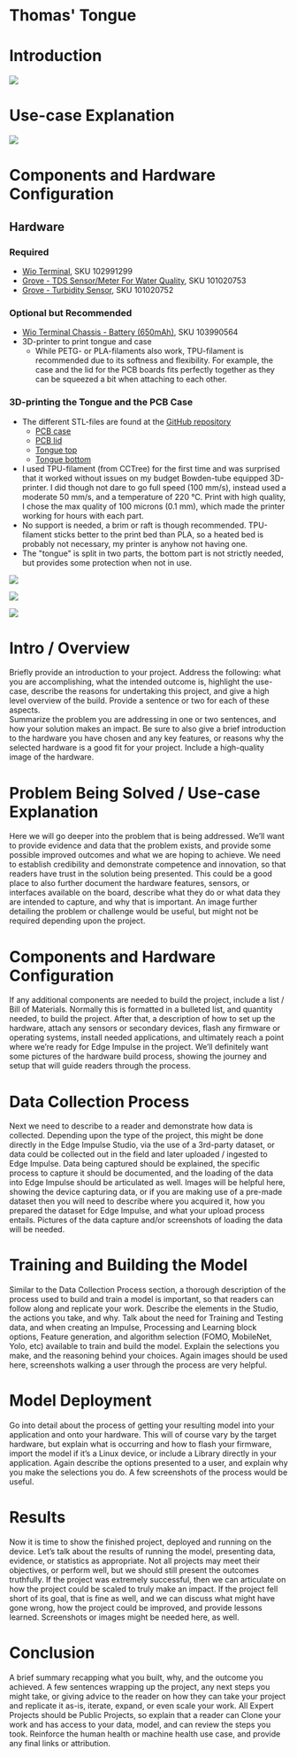# Thomas' Tongue

# Introduction

  
![](Images/Tongue_inferencing.gif)



# Use-case Explanation

![](Images/Tongue_03_3212.jpg)

# Components and Hardware Configuration

## Hardware

### Required
- [Wio Terminal](https://www.seeedstudio.com/Wio-Terminal-p-4509.html?queryID=9771732d93468a0f30dbfc5262e76c34&objectID=4509&indexName=bazaar_retailer_products), SKU 102991299
- [Grove - TDS Sensor/Meter For Water Quality](https://www.seeedstudio.com/Grove-TDS-Sensor-p-4400.html?queryID=4a630ba8b2d70bcfca1375237f32fc0d&objectID=4400&indexName=bazaar_retailer_products), SKU 101020753
- [Grove - Turbidity Sensor](https://www.seeedstudio.com/Grove-Turbidity-Sensor-p-4399.html?queryID=83279b52ae522a495d8f87efd2c3784c&objectID=4399&indexName=bazaar_retailer_products), SKU 101020752

### Optional but Recommended
- [Wio Terminal Chassis - Battery (650mAh)](https://www.seeedstudio.com/Wio-Terminal-Chassis-Battery-650mAh-p-4756.html?queryID=2b0ff4e58b77c003e5bc9e13352a3459&objectID=4756&indexName=bazaar_retailer_products), SKU 103990564
- 3D-printer to print tongue and case 
    - While PETG- or PLA-filaments also work, TPU-filament is recommended due to its softness and flexibility. For example, the case and the lid for the PCB boards fits perfectly together as they can be squeezed a bit when attaching to each other. 

### 3D-printing the Tongue and the PCB Case
- The different STL-files are found at the [GitHub repository](https://github.com/baljo/Tongue/tree/main/3D%20Model/STL-files)
    - [PCB case](https://github.com/baljo/Tongue/blob/main/3D%20Model/STL-files/PCB%20case.stl)
    - [PCB lid](https://github.com/baljo/Tongue/blob/main/3D%20Model/STL-files/PCB%20lid.stl)
    - [Tongue top](https://github.com/baljo/Tongue/blob/main/3D%20Model/STL-files/Tongue_top.stl)
    - [Tongue bottom](https://github.com/baljo/Tongue/blob/main/3D%20Model/STL-files/Tongue_bottom.stl)
- I used TPU-filament (from CCTree) for the first time and was surprised that it worked without issues on my budget Bowden-tube equipped 3D-printer. I did though not dare to go full speed (100 mm/s), instead used a moderate 50 mm/s, and a temperature of 220 °C. Print with high quality, I chose the max quality of 100 microns (0.1 mm), which made the printer working for hours with each part. 
- No support is needed, a brim or raft is though recommended. TPU-filament sticks better to the print bed than PLA, so a heated bed is probably not necessary, my printer is anyhow not having one.
- The "tongue" is split in two parts, the bottom part is not strictly needed, but provides some protection when not in use.

![](images/img_3181_resized.jpg)

![](images/IMG_3242_resized.jpg)

![](images/Tongue_3D_rendering.png)

# Intro / Overview
Briefly provide an introduction to your project. Address the following: what you are accomplishing, what the intended outcome is, highlight the use-case, describe the reasons for undertaking this project, and give a high level overview of the build. Provide a sentence or two for each of these aspects.  
Summarize the problem you are addressing in one or two sentences, and how your solution makes an impact.  Be sure to also give a brief introduction to the hardware you have chosen and any key features, or reasons why the selected hardware is a good fit for your project. 
Include a high-quality image of the hardware.

# Problem Being Solved / Use-case Explanation
Here we will go deeper into the problem that is being addressed.  We’ll want to provide evidence and data that the problem exists, and provide some possible improved outcomes and what we are hoping to achieve.  We need to establish credibility and demonstrate competence and innovation, so that readers have trust in the solution being presented.  This could be a good place to also further document the hardware features, sensors, or interfaces available on the board, describe what they do or what data they are intended to capture, and why that is important.  An image further detailing the problem or challenge would be useful, but might not be required depending upon the project.

# Components and Hardware Configuration
If any additional components are needed to build the project, include a list / Bill of Materials.  Normally this is formatted in a bulleted list, and quantity needed, to build the project.  After that, a description of how to set up the hardware, attach any sensors or secondary devices, flash any firmware or operating systems, install needed applications, and ultimately reach a point where we’re ready for Edge Impulse in the project.  We’ll definitely want some pictures of the hardware build process, showing the journey and setup that will guide readers through the process.

# Data Collection Process
Next we need to describe to a reader and demonstrate how data is collected.  Depending upon the type of the project, this might be done directly in the Edge Impulse Studio, via the use of a 3rd-party dataset, or data could be collected out in the field and later uploaded / ingested to Edge Impulse.  Data being captured should be explained, the specific process to capture it should be documented, and the loading of the data into Edge Impulse should be articulated as well.  Images will be helpful here, showing the device capturing data, or if you are making use of a pre-made dataset then you will need to describe where you acquired it, how you prepared the dataset for Edge Impulse, and what your upload process entails.  Pictures of the data capture and/or screenshots of loading the data will be needed.

# Training and Building the Model
Similar to the Data Collection Process section, a thorough description of the process used to build and train a model is important, so that readers can follow along and replicate your work.  Describe the elements in the Studio, the actions you take, and why.  Talk about the need for Training and Testing data, and when creating an Impulse,  Processing and Learning block options, Feature generation, and algorithm selection (FOMO, MobileNet, Yolo, etc) available to train and build the model.  Explain the selections you make, and the reasoning behind your choices.  Again images should be used here, screenshots walking a user through the process are very helpful.

# Model Deployment
Go into detail about the process of getting your resulting model into your application and onto your hardware.  This will of course vary by the target hardware, but explain what is occurring and how to flash your firmware, import the model if it’s a Linux device, or include a Library directly in your application.  Again describe the options presented to a user, and explain why you make the selections you do.  A few screenshots of the process would be useful.

# Results
Now it is time to show the finished project, deployed and running on the device.  Let’s talk about the results of running the model, presenting data, evidence, or statistics as appropriate.  Not all projects may meet their objectives, or perform well, but we should still present the outcomes truthfully.  If the project was extremely successful, then we can articulate on how the project could be scaled to truly make an impact.  If the project fell short of its goal, that is fine as well, and we can discuss what might have gone wrong, how the project could be improved, and provide lessons learned.  Screenshots or images might be needed here, as well.  

# Conclusion
A brief summary recapping what you built, why, and the outcome you achieved.  A few sentences wrapping up the project, any next steps you might take, or giving advice to the reader on how they can take your project and replicate it as-is, iterate, expand, or even scale your work.  All Expert Projects should be Public Projects, so explain that a reader can Clone your work and has access to your data, model, and can review the steps you took.  Reinforce the human health or machine health use case, and provide any final links or attribution.  
